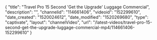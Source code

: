 {
    "title": "Travel Pro 15 Second 'Get the Upgrade' Luggage Commercial",
    "description": "",
    "channelid": "114661406",
    "videoid": "152299610",
    "date_created": "1520024612",
    "date_modified": "1520269680",
    "type": "captivate",
    "layout": "channelVideo",
    "url": "\/latest-videos\/travel-pro-15-second-get-the-upgrade-luggage-commercial-mp4\/114661406-152299610"
}